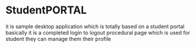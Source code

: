 # StudentPORTAL
it is sample desktop application which is totally based on a student portal basically it is a completed login to logout procedural page which is used for student they can manage them their profile
